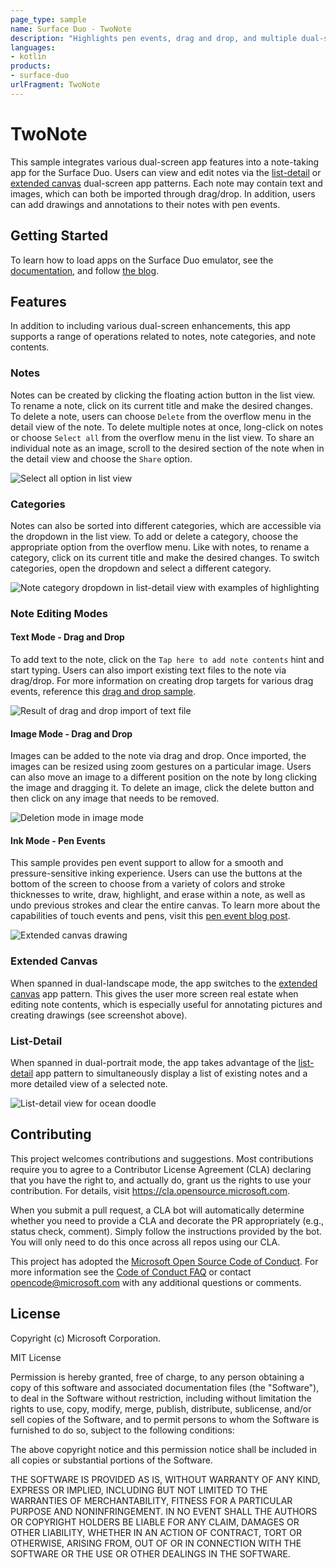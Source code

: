 ```yaml
---
page_type: sample
name: Surface Duo - TwoNote
description: "Highlights pen events, drag and drop, and multiple dual-screen app patterns to enhance a notes app for the Surface Duo."
languages:
- kotlin
products:
- surface-duo
urlFragment: TwoNote
---
```


# TwoNote

This sample integrates various dual-screen app features into a note-taking app for the Surface Duo. Users can view and edit notes via the [list-detail](https://docs.microsoft.com/dual-screen/introduction#master-detail) or [extended canvas](https://docs.microsoft.com/dual-screen/introduction#extended-canvas) dual-screen app patterns. Each note may contain text and images, which can both be imported through drag/drop. In addition, users can add drawings and annotations to their notes with pen events.

## Getting Started

To learn how to load apps on the Surface Duo emulator, see the [documentation](https://docs.microsoft.com/dual-screen/android), and follow [the blog](https://devblogs.microsoft.com/surface-duo).

## Features

In addition to including various dual-screen enhancements, this app supports a range of operations related to notes, note categories, and note contents.

### Notes

Notes can be created by clicking the floating action button in the list view. To rename a note, click on its current title and make the desired changes. To delete a note, users can choose `Delete` from the overflow menu in the detail view of the note. To delete multiple notes at once, long-click on notes or choose `Select all` from the overflow menu in the list view. To share an individual note as an image, scroll to the desired section of the note when in the detail view and choose the `Share` option.

![Select all option in list view](screenshots/list_view_select_all.png)

### Categories

Notes can also be sorted into different categories, which are accessible via the dropdown in the list view. To add or delete a category, choose the appropriate option from the overflow menu. Like with notes, to rename a category, click on its current title and make the desired changes. To switch categories, open the dropdown and select a different category.

![Note category dropdown in list-detail view with examples of highlighting](screenshots/categories.png)

### Note Editing Modes

#### Text Mode - Drag and Drop

To add text to the note, click on the `Tap here to add note contents` hint and start typing. Users can also import existing text files to the note via drag/drop. For more information on creating drop targets for various drag events, reference this [drag and drop sample](https://github.com/microsoft/surface-duo-sdk-samples-kotlin/tree/master/DragAndDrop).

![Result of drag and drop import of text file](screenshots/drag_drop_text.png)

#### Image Mode - Drag and Drop

Images can be added to the note via drag and drop. Once imported, the images can be resized using zoom gestures on a particular image. Users can also move an image to a different position on the note by long clicking the image and dragging it. To delete an image, click the delete button and then click on any image that needs to be removed.

![Deletion mode in image mode](screenshots/image_mode_delete.png)

#### Ink Mode - Pen Events

This sample provides pen event support to allow for a smooth and pressure-sensitive inking experience. Users can use the buttons at the bottom of the screen to choose from a variety of colors and stroke thicknesses to write, draw, highlight, and erase within a note, as well as undo previous strokes and clear the entire canvas. To learn more about the capabilities of touch events and pens, visit this [pen event blog post](https://devblogs.microsoft.com/surface-duo/pen-events-on-the-surface-duo/).

![Extended canvas drawing](screenshots/extended_canvas_garden.png)

### Extended Canvas

When spanned in dual-landscape mode, the app switches to the [extended canvas](https://docs.microsoft.com/dual-screen/introduction#extended-canvas) app pattern. This gives the user more screen real estate when editing note contents, which is especially useful for annotating pictures and creating drawings (see screenshot above).

### List-Detail

When spanned in dual-portrait mode, the app takes advantage of the [list-detail](https://docs.microsoft.com/dual-screen/introduction#master-detail) app pattern to simultaneously display a list of existing notes and a more detailed view of a selected note.

![List-detail view for ocean doodle](screenshots/list_detail_ocean.png)

## Contributing

This project welcomes contributions and suggestions.  Most contributions require you to agree to a
Contributor License Agreement (CLA) declaring that you have the right to, and actually do, grant us
the rights to use your contribution. For details, visit https://cla.opensource.microsoft.com.

When you submit a pull request, a CLA bot will automatically determine whether you need to provide
a CLA and decorate the PR appropriately (e.g., status check, comment). Simply follow the instructions
provided by the bot. You will only need to do this once across all repos using our CLA.

This project has adopted the [Microsoft Open Source Code of Conduct](https://opensource.microsoft.com/codeofconduct/).
For more information see the [Code of Conduct FAQ](https://opensource.microsoft.com/codeofconduct/faq/) or
contact [opencode@microsoft.com](mailto:opencode@microsoft.com) with any additional questions or comments.

## License

Copyright (c) Microsoft Corporation.

MIT License

Permission is hereby granted, free of charge, to any person obtaining a copy of this software and associated documentation files (the "Software"), to deal in the Software without restriction, including without limitation the rights to use, copy, modify, merge, publish, distribute, sublicense, and/or sell copies of the Software, and to permit persons to whom the Software is furnished to do so, subject to the following conditions:

The above copyright notice and this permission notice shall be included in all copies or substantial portions of the Software.

THE SOFTWARE IS PROVIDED AS IS, WITHOUT WARRANTY OF ANY KIND, EXPRESS OR IMPLIED, INCLUDING BUT NOT LIMITED TO THE WARRANTIES OF MERCHANTABILITY, FITNESS FOR A PARTICULAR PURPOSE AND NONINFRINGEMENT. IN NO EVENT SHALL THE AUTHORS OR COPYRIGHT HOLDERS BE LIABLE FOR ANY CLAIM, DAMAGES OR OTHER LIABILITY, WHETHER IN AN ACTION OF CONTRACT, TORT OR OTHERWISE, ARISING FROM, OUT OF OR IN CONNECTION WITH THE SOFTWARE OR THE USE OR OTHER DEALINGS IN THE SOFTWARE.
